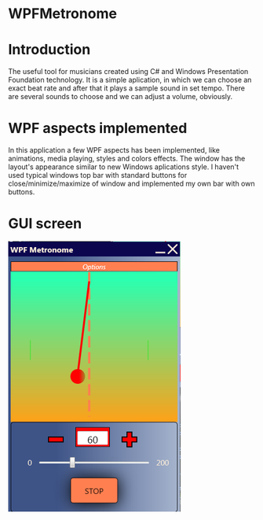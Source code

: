 # WPFMetronome

# Introduction

The useful tool for musicians created using C# and Windows Presentation Foundation technology.
It is a simple aplication, in which we can choose an exact beat rate and after that it plays a sample sound in set tempo.
There are several sounds to choose and we can adjust a volume, obviously.

# WPF aspects implemented 
In this application a few WPF aspects has been implemented, like animations, media playing, styles and colors effects. 
The window has the layout's appearance similar to new Windows aplications style. I haven't used typical windows top bar with standard buttons for close/minimize/maximize of window and implemented my own bar with own buttons.

# GUI screen
<img src="Metronome/Image/GUI_screen.png" />
